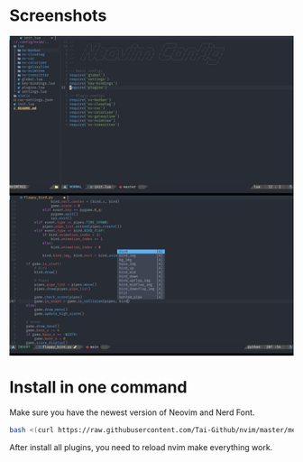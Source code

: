 # Screenshots

<img align="center" src="media/screenshots/screenshot1.png" />
<img align="center" src="media/screenshots/screenshot2.png" />

# Install in one command

Make sure you have the newest version of Neovim and Nerd Font.

```bash
bash <(curl https://raw.githubusercontent.com/Tai-Github/nvim/master/media/installer/install.sh)
```
After install all plugins, you need to reload nvim make everything work.
